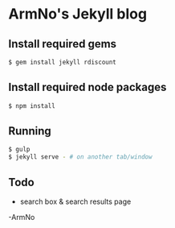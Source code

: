 # ArmNo's Jekyll blog

## Install required gems

```sh
$ gem install jekyll rdiscount
```

## Install required node packages

```sh
$ npm install
```

## Running

```sh
$ gulp
$ jekyll serve - # on another tab/window
```

## Todo

- search box & search results page

-ArmNo
